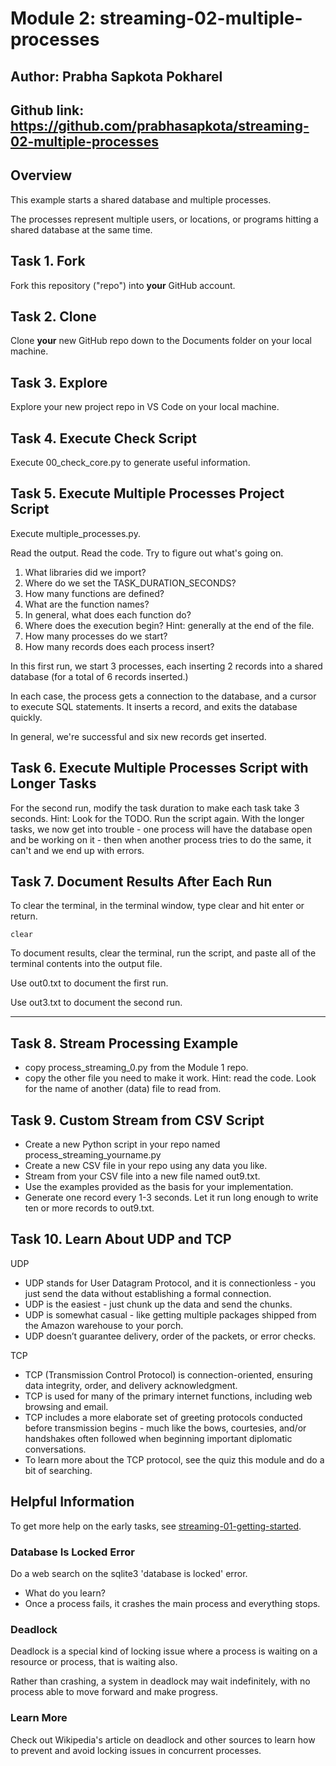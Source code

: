 # Module 2: streaming-02-multiple-processes
## Author: Prabha Sapkota Pokharel
## Github link: https://github.com/prabhasapkota/streaming-02-multiple-processes


## Overview

This example starts a shared database and multiple processes.

The processes represent multiple users, or locations, or programs 
hitting a shared database at the same time. 

## Task 1. Fork 

Fork this repository ("repo") into **your** GitHub account. 

## Task 2. Clone

Clone **your** new GitHub repo down to the Documents folder on your local machine. 

## Task 3. Explore

Explore your new project repo in VS Code on your local machine.

## Task 4. Execute Check Script

Execute 00_check_core.py to generate useful information.

## Task 5. Execute Multiple Processes Project Script

Execute multiple_processes.py.

Read the output. Read the code. 
Try to figure out what's going on. 

1. What libraries did we import?
1. Where do we set the TASK_DURATION_SECONDS?
1. How many functions are defined? 
1. What are the function names? 
1. In general, what does each function do? 
1. Where does the execution begin? Hint: generally at the end of the file.
1. How many processes do we start?
1. How many records does each process insert?

In this first run, we start 3 processes, 
each inserting 2 records into a shared database 
(for a total of 6 records inserted.)

In each case, the process gets a connection to the database, 
and a cursor to execute SQL statements.
It inserts a record, and exits the database quickly.

In general, we're successful and six new records get inserted. 

## Task 6. Execute Multiple Processes Script with Longer Tasks

For the second run, modify the task duration to make each task take 3 seconds. 
Hint: Look for the TODO.
Run the script again. 
With the longer tasks, we now get into trouble - 
one process will have the database open and be working on it - 
then when another process tries to do the same, it can't and 
we end up with errors. 

## Task 7. Document Results After Each Run

To clear the terminal, in the terminal window, type clear and hit enter or return. 

`clear`

To document results, clear the terminal, run the script, and paste all of the terminal contents into the output file.

Use out0.txt to document the first run. 

Use out3.txt to document the second run.


-----
## Task 8. Stream Processing Example
* copy process_streaming_0.py from the Module 1 repo.
* copy the other file you need to make it work. Hint: read the code. Look for the name of another (data) file to read from.

## Task 9. Custom Stream from CSV Script
* Create a new Python script in your repo named process_streaming_yourname.py
* Create a new CSV file in your repo using any data you like.
* Stream from your CSV file into a new file named out9.txt.
* Use the examples provided as the basis for your implementation. 
* Generate one record every 1-3 seconds. Let it run long enough to write ten or more records to out9.txt.

## Task 10. Learn About UDP and TCP
UDP
* UDP stands for User Datagram Protocol, and it is connectionless -  you just send the data without establishing a formal connection. 
* UDP is the easiest - just chunk up the data and send the chunks.
* UDP is somewhat casual - like getting multiple packages shipped from the Amazon warehouse to your porch. 
* UDP doesn’t guarantee delivery, order of the packets, or error checks.

TCP
* TCP (Transmission Control Protocol) is connection-oriented, ensuring data integrity, order, and delivery acknowledgment.
* TCP is used for many of the primary internet functions, including web browsing and email.
* TCP includes a more elaborate set of greeting protocols conducted before transmission begins - much like the bows, courtesies, and/or handshakes often followed when beginning important diplomatic conversations. 
* To learn more about the TCP protocol, see the quiz this module and do a bit of searching.


## Helpful Information

To get more help on the early tasks, see [streaming-01-getting-started](https://github.com/denisecase/streaming-01-getting-started).


### Database Is Locked Error

Do a web search on the sqlite3 'database is locked' error.

- What do you learn?
- Once a process fails, it crashes the main process and everything stops. 

### Deadlock

Deadlock is a special kind of locking issue where a process 
is waiting on a resource or process, that is waiting also. 

Rather than crashing, a system in deadlock may wait indefinitely, 
with no process able to move forward and make progress.

### Learn More

Check out Wikipedia's article on deadlock and other sources to learn how to prevent and avoid locking issues in concurrent processes. 
